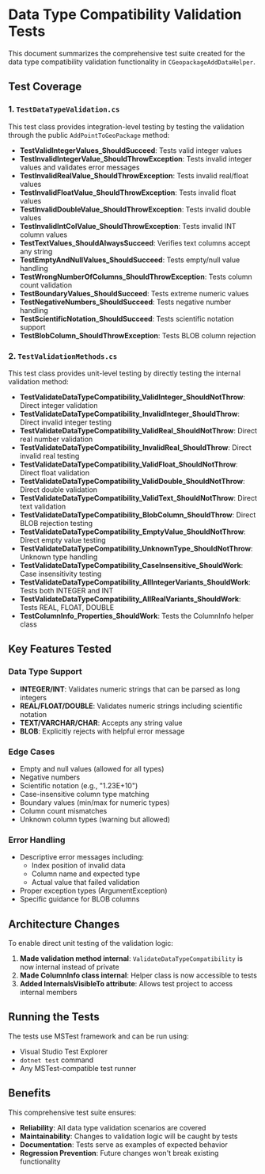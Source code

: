 # Data Type Compatibility Validation Tests

This document summarizes the comprehensive test suite created for the data type compatibility validation functionality in `CGeopackageAddDataHelper`.

## Test Coverage

### 1. `TestDataTypeValidation.cs`
This test class provides integration-level testing by testing the validation through the public `AddPointToGeoPackage` method:

- **TestValidIntegerValues_ShouldSucceed**: Tests valid integer values
- **TestInvalidIntegerValue_ShouldThrowException**: Tests invalid integer values and validates error messages
- **TestInvalidRealValue_ShouldThrowException**: Tests invalid real/float values  
- **TestInvalidFloatValue_ShouldThrowException**: Tests invalid float values
- **TestInvalidDoubleValue_ShouldThrowException**: Tests invalid double values
- **TestInvalidIntColValue_ShouldThrowException**: Tests invalid INT column values
- **TestTextValues_ShouldAlwaysSucceed**: Verifies text columns accept any string
- **TestEmptyAndNullValues_ShouldSucceed**: Tests empty/null value handling
- **TestWrongNumberOfColumns_ShouldThrowException**: Tests column count validation
- **TestBoundaryValues_ShouldSucceed**: Tests extreme numeric values
- **TestNegativeNumbers_ShouldSucceed**: Tests negative number handling
- **TestScientificNotation_ShouldSucceed**: Tests scientific notation support
- **TestBlobColumn_ShouldThrowException**: Tests BLOB column rejection

### 2. `TestValidationMethods.cs`
This test class provides unit-level testing by directly testing the internal validation method:

- **TestValidateDataTypeCompatibility_ValidInteger_ShouldNotThrow**: Direct integer validation
- **TestValidateDataTypeCompatibility_InvalidInteger_ShouldThrow**: Direct invalid integer testing
- **TestValidateDataTypeCompatibility_ValidReal_ShouldNotThrow**: Direct real number validation
- **TestValidateDataTypeCompatibility_InvalidReal_ShouldThrow**: Direct invalid real testing
- **TestValidateDataTypeCompatibility_ValidFloat_ShouldNotThrow**: Direct float validation
- **TestValidateDataTypeCompatibility_ValidDouble_ShouldNotThrow**: Direct double validation
- **TestValidateDataTypeCompatibility_ValidText_ShouldNotThrow**: Direct text validation
- **TestValidateDataTypeCompatibility_BlobColumn_ShouldThrow**: Direct BLOB rejection testing
- **TestValidateDataTypeCompatibility_EmptyValue_ShouldNotThrow**: Direct empty value testing
- **TestValidateDataTypeCompatibility_UnknownType_ShouldNotThrow**: Unknown type handling
- **TestValidateDataTypeCompatibility_CaseInsensitive_ShouldWork**: Case insensitivity testing
- **TestValidateDataTypeCompatibility_AllIntegerVariants_ShouldWork**: Tests both INTEGER and INT
- **TestValidateDataTypeCompatibility_AllRealVariants_ShouldWork**: Tests REAL, FLOAT, DOUBLE
- **TestColumnInfo_Properties_ShouldWork**: Tests the ColumnInfo helper class

## Key Features Tested

### Data Type Support
- **INTEGER/INT**: Validates numeric strings that can be parsed as long integers
- **REAL/FLOAT/DOUBLE**: Validates numeric strings including scientific notation
- **TEXT/VARCHAR/CHAR**: Accepts any string value
- **BLOB**: Explicitly rejects with helpful error message

### Edge Cases
- Empty and null values (allowed for all types)
- Negative numbers
- Scientific notation (e.g., "1.23E+10")
- Case-insensitive column type matching
- Boundary values (min/max for numeric types)
- Column count mismatches
- Unknown column types (warning but allowed)

### Error Handling
- Descriptive error messages including:
  - Index position of invalid data
  - Column name and expected type
  - Actual value that failed validation
- Proper exception types (ArgumentException)
- Specific guidance for BLOB columns

## Architecture Changes

To enable direct unit testing of the validation logic:

1. **Made validation method internal**: `ValidateDataTypeCompatibility` is now internal instead of private
2. **Made ColumnInfo class internal**: Helper class is now accessible to tests
3. **Added InternalsVisibleTo attribute**: Allows test project to access internal members

## Running the Tests

The tests use MSTest framework and can be run using:
- Visual Studio Test Explorer
- `dotnet test` command
- Any MSTest-compatible test runner

## Benefits

This comprehensive test suite ensures:
- **Reliability**: All data type validation scenarios are covered
- **Maintainability**: Changes to validation logic will be caught by tests
- **Documentation**: Tests serve as examples of expected behavior
- **Regression Prevention**: Future changes won't break existing functionality